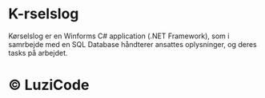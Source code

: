 # K-rselslog
Kørselslog er en Winforms C# application (.NET Framework), som i samrbejde med en SQL Database håndterer ansattes oplysninger, og deres tasks på arbejdet.

# © LuziCode
